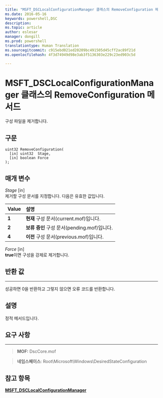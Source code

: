 ```yaml
---
title: "MSFT_DSCLocalConfigurationManager 클래스의 RemoveConfiguration 메서드"
ms.date: 2016-05-16
keywords: powershell,DSC
description: 
ms.topic: article
author: eslesar
manager: dongill
ms.prod: powershell
translationtype: Human Translation
ms.sourcegitcommit: c915ebd021ed20209bc491505d45cff2ac89f21d
ms.openlocfilehash: 4f3d74949d98e3ab3f5136303e229c23ed903c5d

---
```


# MSFT_DSCLocalConfigurationManager 클래스의 RemoveConfiguration 메서드

구성 파일을 제거합니다.

구문
------

```mof
uint32 RemoveConfiguration(
  [in] uint32  Stage,
  [in] boolean Force
);
```

매개 변수
----------

*Stage* \[in\]  
제거할 구성 문서를 지정합니다. 다음은 유효한 값입니다.

|Value |설명 |
|:--- |:---|
|**1** | **현재** 구성 문서(current.mof)입니다. |
|**2** | **보류 중인** 구성 문서(pending.mof)입니다.  |
|**4** | **이전** 구성 문서(previous.mof)입니다. |

*Force* \[in\]  
**true**이면 구성을 강제로 제거합니다.

## 반환 값
------------

성공하면 0을 반환하고 그렇지 않으면 오류 코드를 반환합니다.

## 설명

정적 메서드입니다.

## 요구 사항
------------
>**MOF:** DscCore.mof

>**네임스페이스**: Root\Microsoft\Windows\DesiredStateConfiguration


## 참고 항목


[**MSFT_DSCLocalConfigurationManager**](msft-dsclocalconfigurationmanager.md)


 

 






<!--HONumber=Aug16_HO3-->


